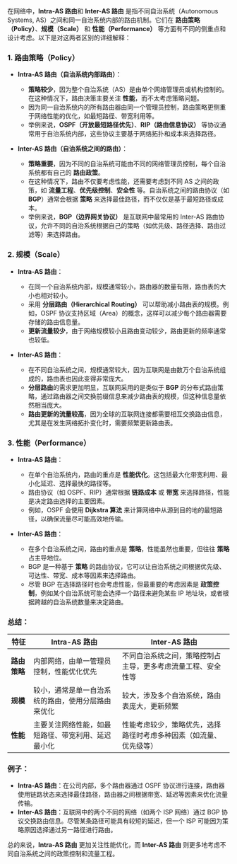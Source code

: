 在网络中，**Intra-AS 路由**和 **Inter-AS 路由** 是指不同自治系统（Autonomous Systems, AS）之间和同一自治系统内部的路由机制。它们在 **路由策略（Policy）**、**规模（Scale）** 和 **性能（Performance）** 等方面有不同的侧重点和设计考虑。以下是对这两者区别的详细解释：

### 1. **路由策略（Policy）**

- **Intra-AS 路由（自治系统内部路由）**：
  - **策略较少**，因为整个自治系统（AS）是由单个网络管理员或机构控制的。在这种情况下，路由决策主要关注 **性能**，而不太考虑策略问题。
  - 因为同一自治系统内的所有路由器由同一个管理员控制，路由策略更侧重于网络性能的优化，如最短路径、带宽利用等。
  - 举例来说，**OSPF（开放最短路径优先）**、**RIP（路由信息协议）** 等协议通常用于自治系统内部，这些协议主要基于网络拓扑和成本来选择路径。

- **Inter-AS 路由（自治系统之间的路由）**：
  - **策略重要**，因为不同的自治系统可能由不同的网络管理员控制，每个自治系统都有自己的 **路由政策**。
  - 在这种情况下，路由不仅要考虑性能，还需要考虑到不同 AS 之间的政策，如 **流量工程**、**优先级控制**、**安全性** 等。自治系统之间的路由协议（如 **BGP**）通常会根据 **策略** 来选择最佳路径，而不仅仅是基于最短路径或成本。
  - 举例来说，**BGP（边界网关协议）** 是互联网中最常用的 Inter-AS 路由协议，允许不同的自治系统根据自己的策略（如优先级、路径选择、路由过滤等）来选择路由。

### 2. **规模（Scale）**

- **Intra-AS 路由**：
  - 在同一个自治系统内部，规模通常较小，路由器的数量有限，路由表的大小也相对较小。
  - 采用 **分层路由（Hierarchical Routing）** 可以帮助减小路由表的规模。例如，OSPF 协议支持区域（Area）的概念，这样可以减少每个路由器需要存储的路由信息量。
  - **更新流量较少**，由于网络规模较小且路由变动较少，路由更新的频率通常也较低。

- **Inter-AS 路由**：
  - 在不同自治系统之间，规模通常较大，因为互联网是由数万个自治系统组成的，路由表也因此变得非常庞大。
  - **分层路由**的需求更加明显，互联网采用的是类似于 **BGP** 的分布式路由策略，通过路由器之间交换前缀信息来减少路由表的规模，但这种信息量依然相当庞大。
  - **路由更新的流量较高**，因为全球的互联网连接都需要相互交换路由信息，尤其是在发生网络拓扑变化时，需要频繁更新路由表。

### 3. **性能（Performance）**

- **Intra-AS 路由**：
  - 在单个自治系统内，路由的重点是 **性能优化**。这包括最大化带宽利用、最小化延迟、选择最快的路径等。
  - 路由协议（如 OSPF、RIP）通常根据 **链路成本** 或 **带宽** 来选择路径，性能是决定路由选择的主要因素。
  - 例如，OSPF 会使用 **Dijkstra 算法** 来计算网络中从源到目的地的最短路径，以确保流量尽可能高效地传输。

- **Inter-AS 路由**：
  - 在多个自治系统之间，路由的重点是 **策略**，性能虽然也重要，但往往 **策略** 占主导地位。
  - BGP 是一种基于 **策略** 的路由协议，它可以让自治系统之间根据优先级、可达性、带宽、成本等因素来选择路由。
  - 尽管 BGP 在选择路径时也会考虑性能，但最重要的考虑因素是 **政策控制**，例如某个自治系统可能会选择一个路径来避免某些 IP 地址块，或者根据跨越的自治系统数量来决定路由。

### 总结：

| 特征            | **Intra-AS 路由**                              | **Inter-AS 路由**                              |
|-----------------|----------------------------------------------|----------------------------------------------|
| **路由策略**     | 内部网络，由单一管理员控制，性能优化优先        | 不同自治系统之间，策略控制占主导，更多考虑流量工程、安全性等 |
| **规模**         | 较小，通常是单一自治系统的路由，使用分层路由来优化 | 较大，涉及多个自治系统，路由表庞大，更新频繁         |
| **性能**         | 主要关注网络性能，如最短路径、带宽利用、延迟最小化 | 性能考虑较少，策略优先，选择路径时考虑多种因素（如流量、优先级等） |

### 例子：
- **Intra-AS 路由**：在公司内部，多个路由器通过 OSPF 协议进行连接，路由器使用链路状态来选择最佳路径，路由器之间根据带宽、延迟等因素来优化流量传输。
- **Inter-AS 路由**：互联网中的两个不同的网络（如两个 ISP 网络）通过 BGP 协议交换路由信息。尽管某条路径可能具有较短的延迟，但一个 ISP 可能因为策略原因选择通过另一路径进行路由。

总的来说，**Intra-AS 路由** 更加关注性能优化，而 **Inter-AS 路由** 则更多地考虑不同自治系统之间的政策控制和流量工程。